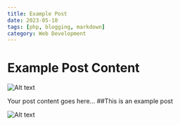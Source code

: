 ```yaml
---
title: Example Post
date: 2023-05-10
tags: [php, blogging, markdown]
category: Web Development
---
```


# Example Post Content

   ![Alt text](/LMS/app/blog-project/public/images/user.png)

Your post content goes here...
##This is an example post

   ![Alt text](/LMS/app/blog-project/public/images/resized_20240801_001320.jpg)

   
